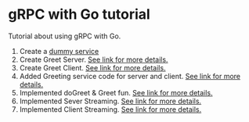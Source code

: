 # gRPC with Go tutorial

Tutorial about using gRPC with Go. 

1. Create a [dummy service](https://github.com/nik-hil/go-grpc-course/commit/4c26c6b468d646392a97169bbfb482c4b3164850 )
1. Create Greet Server. [See link for more details.](https://github.com/nik-hil/go-grpc-course/commit/a52d737ef88f744e843217c9b749caad87e4c3d8)
1. Create Greet Client. [See link for more details.](https://github.com/nik-hil/go-grpc-course/commit/9f130d4f4b8af4afaab7b078a7c4b62b9df57995)
1. Added Greeting service code for server and client. [See link for more details.](https://github.com/nik-hil/go-grpc-course/commit/694d2c505269c8f9aaaed825b9c8cb9878801780)
1. Implemented doGreet & Greet fun. [See link for more details.](https://github.com/nik-hil/go-grpc-course/tree/eb04df75c5b3112ab8888b0576df2687450a379d)
1. Implemented Sever Streaming. [See link for more details.](https://github.com/nik-hil/go-grpc-course/tree/578ac699913e08946be36c0f8f9c6662443c7c65)
1. Implemented Client Streaming. [See link for more details.](https://github.com/nik-hil/go-grpc-course/tree/a9a650f11861bf463a57f3fa2dcd7cb208ffba71)
